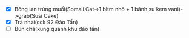 - [x] Bông lan trứng muối(Somali Cat->1 bltm nhỏ + 1 bánh su kem vani)->grab(Susi Cake)
- [x] Trà nhài(cck 92 Đào Tấn)
- [ ] Bún chả(xung quanh khu đào tấn)
